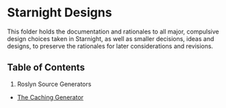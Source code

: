 # Starnight Designs

This folder holds the documentation and rationales to all major, compulsive design choices taken in Starnight, as well as smaller decisions,
ideas and designs, to preserve the rationales for later considerations and revisions.

## Table of Contents

1. Roslyn Source Generators

  - [The Caching Generator](./gen-caching.md)
